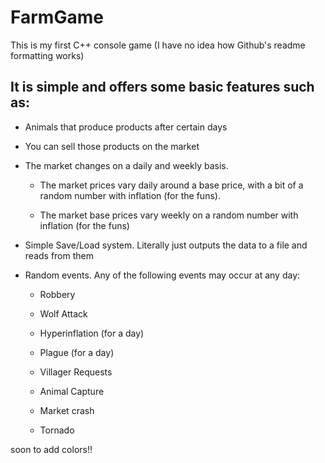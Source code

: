 # FarmGame
This is my first C++ console game (I have no idea how Github's readme formatting works)

## It is simple and offers some basic features such as:

- Animals that produce products after certain days
  
- You can sell those products on the market
  
- The market changes on a daily and weekly basis. 
  
  - The market prices vary daily around a base price, with a bit of a random number with inflation (for the funs).
   
  - The market base prices vary weekly on a random number with inflation (for the funs)

- Simple Save/Load system. Literally just outputs the data to a file and reads from them
  
- Random events. Any of the following events may occur at any day:
  
  - Robbery

  - Wolf Attack

  - Hyperinflation (for a day)

  - Plague (for a day)

  - Villager Requests

  - Animal Capture

  - Market crash

  - Tornado
  
soon to add colors!!
